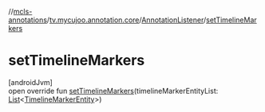 //[mcls-annotations](../../../index.md)/[tv.mycujoo.annotation.core](../index.md)/[AnnotationListener](index.md)/[setTimelineMarkers](set-timeline-markers.md)

# setTimelineMarkers

[androidJvm]\
open override fun [setTimelineMarkers](set-timeline-markers.md)(timelineMarkerEntityList: [List](https://kotlinlang.org/api/latest/jvm/stdlib/kotlin.collections/-list/index.html)&lt;[TimelineMarkerEntity](../../tv.mycujoo.annotation.domain.entity/-timeline-marker-entity/index.md)&gt;)
